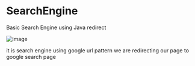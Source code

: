 # SearchEngine
Basic Search Engine using Java redirect 

![image](https://user-images.githubusercontent.com/46925955/170871173-a169de79-dacc-4cc9-8c53-a2576bf37daa.png)

it is search engine using google url pattern we are redirecting our page to google search page
